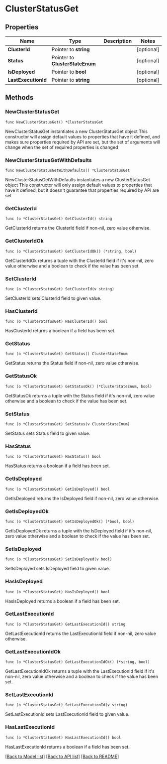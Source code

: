 # ClusterStatusGet

## Properties

Name | Type | Description | Notes
------------ | ------------- | ------------- | -------------
**ClusterId** | Pointer to **string** |  | [optional] 
**Status** | Pointer to [**ClusterStateEnum**](ClusterStateEnum.md) |  | [optional] 
**IsDeployed** | Pointer to **bool** |  | [optional] 
**LastExecutionId** | Pointer to **string** |  | [optional] 

## Methods

### NewClusterStatusGet

`func NewClusterStatusGet() *ClusterStatusGet`

NewClusterStatusGet instantiates a new ClusterStatusGet object
This constructor will assign default values to properties that have it defined,
and makes sure properties required by API are set, but the set of arguments
will change when the set of required properties is changed

### NewClusterStatusGetWithDefaults

`func NewClusterStatusGetWithDefaults() *ClusterStatusGet`

NewClusterStatusGetWithDefaults instantiates a new ClusterStatusGet object
This constructor will only assign default values to properties that have it defined,
but it doesn't guarantee that properties required by API are set

### GetClusterId

`func (o *ClusterStatusGet) GetClusterId() string`

GetClusterId returns the ClusterId field if non-nil, zero value otherwise.

### GetClusterIdOk

`func (o *ClusterStatusGet) GetClusterIdOk() (*string, bool)`

GetClusterIdOk returns a tuple with the ClusterId field if it's non-nil, zero value otherwise
and a boolean to check if the value has been set.

### SetClusterId

`func (o *ClusterStatusGet) SetClusterId(v string)`

SetClusterId sets ClusterId field to given value.

### HasClusterId

`func (o *ClusterStatusGet) HasClusterId() bool`

HasClusterId returns a boolean if a field has been set.

### GetStatus

`func (o *ClusterStatusGet) GetStatus() ClusterStateEnum`

GetStatus returns the Status field if non-nil, zero value otherwise.

### GetStatusOk

`func (o *ClusterStatusGet) GetStatusOk() (*ClusterStateEnum, bool)`

GetStatusOk returns a tuple with the Status field if it's non-nil, zero value otherwise
and a boolean to check if the value has been set.

### SetStatus

`func (o *ClusterStatusGet) SetStatus(v ClusterStateEnum)`

SetStatus sets Status field to given value.

### HasStatus

`func (o *ClusterStatusGet) HasStatus() bool`

HasStatus returns a boolean if a field has been set.

### GetIsDeployed

`func (o *ClusterStatusGet) GetIsDeployed() bool`

GetIsDeployed returns the IsDeployed field if non-nil, zero value otherwise.

### GetIsDeployedOk

`func (o *ClusterStatusGet) GetIsDeployedOk() (*bool, bool)`

GetIsDeployedOk returns a tuple with the IsDeployed field if it's non-nil, zero value otherwise
and a boolean to check if the value has been set.

### SetIsDeployed

`func (o *ClusterStatusGet) SetIsDeployed(v bool)`

SetIsDeployed sets IsDeployed field to given value.

### HasIsDeployed

`func (o *ClusterStatusGet) HasIsDeployed() bool`

HasIsDeployed returns a boolean if a field has been set.

### GetLastExecutionId

`func (o *ClusterStatusGet) GetLastExecutionId() string`

GetLastExecutionId returns the LastExecutionId field if non-nil, zero value otherwise.

### GetLastExecutionIdOk

`func (o *ClusterStatusGet) GetLastExecutionIdOk() (*string, bool)`

GetLastExecutionIdOk returns a tuple with the LastExecutionId field if it's non-nil, zero value otherwise
and a boolean to check if the value has been set.

### SetLastExecutionId

`func (o *ClusterStatusGet) SetLastExecutionId(v string)`

SetLastExecutionId sets LastExecutionId field to given value.

### HasLastExecutionId

`func (o *ClusterStatusGet) HasLastExecutionId() bool`

HasLastExecutionId returns a boolean if a field has been set.


[[Back to Model list]](../README.md#documentation-for-models) [[Back to API list]](../README.md#documentation-for-api-endpoints) [[Back to README]](../README.md)


